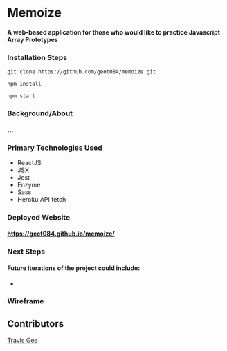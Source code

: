 # Memoize

#### A web-based application for those who would like to practice Javascript Array Prototypes

### Installation Steps

```git clone https://github.com/geet084/memoize.git```

```npm install```

```npm start```

### Background/About

#### ...

### Primary Technologies Used

- ReactJS
- JSX
- Jest
- Enzyme
- Sass
- Heroku API fetch

### Deployed Website
#### https://geet084.github.io/memoize/

### Next Steps
#### Future iterations of the project could include:

- 

### Wireframe

## Contributors
[Travis Gee](https://github.com/geet084)
